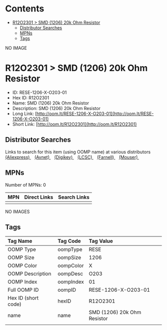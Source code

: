 



Contents
========

* [R12O2301 > SMD (1206) 20k Ohm Resistor](#r12o2301--smd-1206-20k-ohm-resistor)
	* [Distributor Searches](#distributor-searches)
	* [MPNs](#mpns)
	* [Tags](#tags)
  
NO IMAGE  
# R12O2301 > SMD (1206) 20k Ohm Resistor

- ID: RESE-1206-X-O203-01
- Hex ID: R12O2301
- Name: SMD (1206) 20k Ohm Resistor
- Description: SMD (1206) 20k Ohm Resistor
- Long Link: [http://oom.lt/RESE-1206-X-O203-01](http://oom.lt/RESE-1206-X-O203-01)
- Short Link: [http://oom.lt/R12O2301](http://oom.lt/R12O2301)

## Distributor Searches
  
Links to search for this item (using OOMP name) at various distributors  
[(Aliexpress) ](https://www.aliexpress.com/wholesale?SearchText=1117SMD+1206+20k+Ohm+Resistor)&nbsp;&nbsp;&nbsp;[(Avnet) ](https://www.avnet.com/shop/us/search/SMD+1206+20k+Ohm+Resistor)&nbsp;&nbsp;&nbsp;[(Digikey) ](https://www.digikey.co.uk/en/products/result?s=SMD+1206+20k+Ohm+Resistor)&nbsp;&nbsp;&nbsp;[(LCSC) ](https://www.lcsc.com/search?q=SMD+1206+20k+Ohm+Resistor)&nbsp;&nbsp;&nbsp;[(Farnell) ](https://uk.farnell.com/search?st=SMD+1206+20k+Ohm+Resistor)&nbsp;&nbsp;&nbsp;[(Mouser) ](https://www.mouser.com/c/?q=SMD+1206+20k+Ohm+Resistor)&nbsp;&nbsp;&nbsp;
## MPNs
  
Number of MPNs: 0  

|MPN|Direct Links|Search Links|
| :--- | :--- | :--- |
||||
  
NO IMAGES  
## Tags
  

|Tag Name|Tag Code|Tag Value|
| :--- | :--- | :--- |
|OOMP Type|oompType|RESE|
|OOMP Size|oompSize|1206|
|OOMP Color|oompColor|X|
|OOMP Description|oompDesc|O203|
|OOMP Index|oompIndex|01|
|Full OOMP ID|oompID|RESE-1206-X-O203-01|
|Hex ID (short code)|hexID|R12O2301|
|name|name|SMD (1206) 20k Ohm Resistor|
||||
